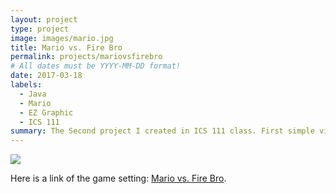 ```yaml
---
layout: project
type: project
image: images/mario.jpg
title: Mario vs. Fire Bro
permalink: projects/mariovsfirebro
# All dates must be YYYY-MM-DD format!
date: 2017-03-18
labels:
  - Java
  - Mario
  - EZ Graphic
  - ICS 111
summary: The Second project I created in ICS 111 class. First simple video game made by myself.
---
```


<img class="ui image" src="{{ site.baseurl }}/images/Mario Game.PNG">
 
 
Here is a link of the game setting: [Mario vs. Fire Bro](https://www.youtube.com/watch?v=nWL-09HFPfs).

